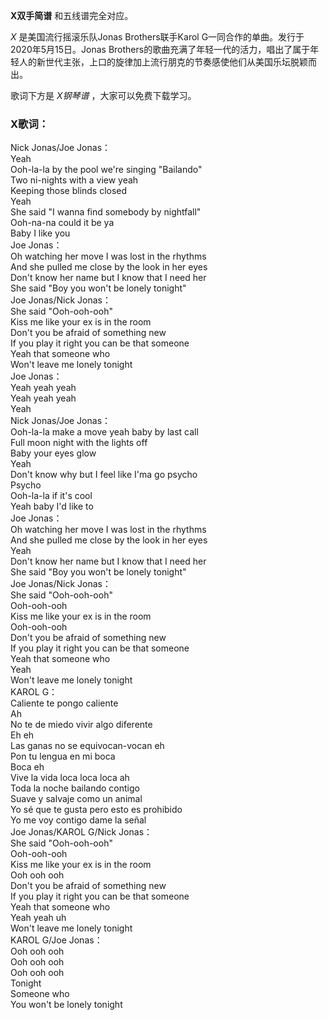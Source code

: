 

**X双手简谱** 和五线谱完全对应。

_X_ 是美国流行摇滚乐队Jonas Brothers联手Karol G一同合作的单曲。发行于2020年5月15日。Jonas
Brothers的歌曲充满了年轻一代的活力，唱出了属于年轻人的新世代主张，上口的旋律加上流行朋克的节奏感使他们从美国乐坛脱颖而出。

歌词下方是 _X钢琴谱_ ，大家可以免费下载学习。

### X歌词：

Nick Jonas/Joe Jonas：  
Yeah  
Ooh-la-la by the pool we're singing "Bailando"  
Two ni-nights with a view yeah  
Keeping those blinds closed  
Yeah  
She said "I wanna find somebody by nightfall"  
Ooh-na-na could it be ya  
Baby I like you  
Joe Jonas：  
Oh watching her move I was lost in the rhythms  
And she pulled me close by the look in her eyes  
Don't know her name but I know that I need her  
She said "Boy you won't be lonely tonight"  
Joe Jonas/Nick Jonas：  
She said "Ooh-ooh-ooh"  
Kiss me like your ex is in the room  
Don't you be afraid of something new  
If you play it right you can be that someone  
Yeah that someone who  
Won't leave me lonely tonight  
Joe Jonas：  
Yeah yeah yeah  
Yeah yeah yeah  
Yeah  
Nick Jonas/Joe Jonas：  
Ooh-la-la make a move yeah baby by last call  
Full moon night with the lights off  
Baby your eyes glow  
Yeah  
Don't know why but I feel like I'ma go psycho  
Psycho  
Ooh-la-la if it's cool  
Yeah baby I'd like to  
Joe Jonas：  
Oh watching her move I was lost in the rhythms  
And she pulled me close by the look in her eyes  
Yeah  
Don't know her name but I know that I need her  
She said "Boy you won't be lonely tonight"  
Joe Jonas/Nick Jonas：  
She said "Ooh-ooh-ooh"  
Ooh-ooh-ooh  
Kiss me like your ex is in the room  
Ooh-ooh-ooh  
Don't you be afraid of something new  
If you play it right you can be that someone  
Yeah that someone who  
Yeah  
Won't leave me lonely tonight  
KAROL G：  
Caliente te pongo caliente  
Ah  
No te de miedo vivir algo diferente  
Eh eh  
Las ganas no se equivocan-vocan eh  
Pon tu lengua en mi boca  
Boca eh  
Vive la vida loca loca loca ah  
Toda la noche bailando contigo  
Suave y salvaje como un animal  
Yo sé que te gusta pero esto es prohibido  
Yo me voy contigo dame la señal  
Joe Jonas/KAROL G/Nick Jonas：  
She said "Ooh-ooh-ooh"  
Ooh-ooh-ooh  
Kiss me like your ex is in the room  
Ooh ooh ooh  
Don't you be afraid of something new  
If you play it right you can be that someone  
Yeah that someone who  
Yeah yeah uh  
Won't leave me lonely tonight  
KAROL G/Joe Jonas：  
Ooh ooh ooh  
Ooh ooh ooh  
Ooh ooh ooh  
Tonight  
Someone who  
You won't be lonely tonight


